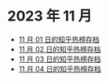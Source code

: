 # 2023 年 11 月

+ [11 月 01 日的知乎热榜存档](/2023-11/01)
+ [11 月 02 日的知乎热榜存档](/2023-11/02)
+ [11 月 03 日的知乎热榜存档](/2023-11/03)
+ [11 月 04 日的知乎热榜存档](/2023-11/04)
